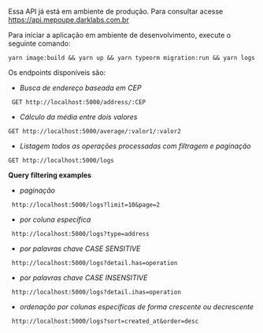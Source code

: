 Essa API já está em ambiente de produção. Para consultar acesse https://api.mepoupe.darklabs.com.br

Para iniciar a aplicação em ambiente de desenvolvimento, execute o seguinte comando:

`yarn image:build && yarn up && yarn typeorm migration:run && yarn logs`

Os endpoints dísponíveis são:

- _Busca de endereço baseada em CEP_

` GET http://localhost:5000/address/:CEP`

- _Cálculo da média entre dois valores_

`GET http://localhost:5000/average/:valor1/:valor2`

- _Listagem todos as operações processadas com filtragem e paginação_

`GET http://localhost:5000/logs`

**Query filtering examples**

- _paginação_

` http://localhost:5000/logs?limit=10&page=2`

- _por coluna específica_

` http://localhost:5000/logs?type=address`

- _por palavras chave CASE SENSITIVE_

` http://localhost:5000/logs?detail.has=operation`

- _por palavras chave CASE INSENSITIVE_

` http://localhost:5000/logs?detail.ihas=operation`

- _ordenação por colunas especifícas de forma crescente ou decrescente_

` http://localhost:5000/logs?sort=created_at&order=desc`
